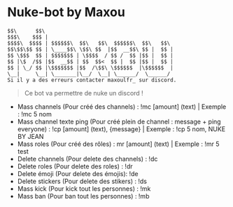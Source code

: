 # Nuke-bot by Maxou

    $$\      $$\                                         
    $$$\    $$$ |                                        
    $$$$\  $$$$ | $$$$$$\  $$\   $$\  $$$$$$\  $$\   $$\ 
    $$\$$\$$ $$ | \____$$\ \$$\ $$  |$$  __$$\ $$ |  $$ |
    $$ \$$$  $$ | $$$$$$$ | \$$$$  / $$ /  $$ |$$ |  $$ |
    $$ |\$  /$$ |$$  __$$ | $$  $$<  $$ |  $$ |$$ |  $$ |
    $$ | \_/ $$ |\$$$$$$$ |$$  /\$$\ \$$$$$$  |\$$$$$$  |
    \__|     \__| \_______|\__/  \__| \______/  \______/  
    Si il y a des erreurs contacter maxoulfr_ sur discord.

> Ce bot va permettre de nuke un discord !

- Mass channels (Pour créé des channels) : !mc [amount] (text) | Exemple : !mc 5 nom
- Mass channel texte ping (Pour créé plein de channel : message + ping everyone) : !cp [amount] (text), {message} | Exemple : !cp 5 nom, NUKE BY JEAN
- Mass roles (Pour créé des rôles) : mr [amount] (text) | Exemple : !mr 5 test
- Delete channels (Pour delete des channels) : !dc
- Delete roles (Pour delete des roles) : !dr
- Delete émoji (Pour delete des émojis): !de
- Delete stickers (Pour delete des stikers) : !ds
- Mass kick (Pour kick tout les personnes) : !mk
- Mass ban (Pour ban tout les personnes) : !mb
